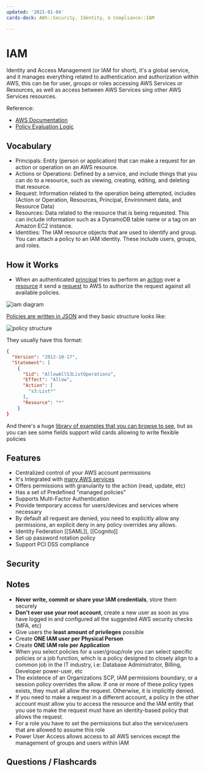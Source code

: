 ```yaml
---
updated: '2021-01-04'
cards-deck: AWS::Security, Identity, & Compliance::IAM

---
```


# IAM

Identity and Access Management (or IAM for short), it's a global service, and it manages everything related to authentication and authorization within AWS, this can be for user, groups or roles accessing AWS Services or Resources, as well as access between AWS Services sing other AWS Services resources.

Reference:
- [AWS Documentation][1] 
- [Policy Evaluation Logic][2]

## Vocabulary

- Principals: Entity (person or application) that can make a request for an action or operation on an AWS resource.
- Actions or Operations: Defined by a service, and include things that you can do to a resource, such as viewing, creating, editing, and deleting that resource.
- Request: Information related to the operation being attempted, includes (Action or Operation, Resources, Principal, Environment data, and Resource Data)
- Resources: Data related to the resource that is being requested. This can include information such as a DynamoDB table name or a tag on an Amazon EC2 instance.
- Identities: The IAM resource objects that are used to identify and group. You can attach a policy to an IAM identity. These include users, groups, and roles.

## How it Works

- When an authenticated <u>principal</u> tries to perform an <u>action</u> over a <u>resource</u> it send a <u>request</u> to AWS to authorize the request against all available policies.

![iam diagram](iam_diagram_policies.png)

[Policies are written in JSON][3] and they basic structure looks like:

![policy structure](iam_policy_structure_diagram.png)

They usually have this format:

```json
{
  "Version": "2012-10-17",
  "Statement": [
    {
      "Sid": "AllowAllS3ListOperations",
      "Effect": "Allow",
      "Action": [
	  	"s3:List*"
	  ],
      "Resource": "*"
    }
}
```

And there's a huge [library of examples that you can browse to see][4], but as you can see some fields support wild cards allowing to write flexible policies

## Features

- Centralized control of your AWS account permissions
- It's Integrated with [many AWS services][5]
- Offers permissions with granularity to the action (read, update, etc)
- Has a set of Predefined "managed policies"
- Supports Multi-Factor Authentication
- Provide temporary access for users/devices and services where necessary
- By default all request are denied, you need to explicitly allow any permissions, an explicit deny in any policy overrides any allows.
- Identity Federation [[SAML]], [[Cognito]]
- Set up password rotation policy
- Support PCI DSS compliance

## Security

## Notes

- **Never write, commit or share your IAM credentials**, store them securely
- **Don't ever use your root account**, create a new user as soon as you have logged in and configured all the suggested AWS security checks (MFA, etc)
- Give users the **least amount of privileges** possible
- Create **ONE IAM user per Physical Person**
- Create **ONE IAM role per Application**
- When you select policies for a user/group/role you can select specific policies or a job function, which is a policy designed to closely align to a common job in the IT industry, i.e: Database Administrator, Billing, Developer power-user, etc
- The existence of an Organizations SCP, IAM permissions boundary, or a session policy overrides the allow. If one or more of these policy types exists, they must all allow the request. Otherwise, it is implicitly denied.
- If you need to make a request in a different account, a policy in the other account must allow you to access the resource and the IAM entity that you use to make the request must have an identity-based policy that allows the request.
- For a role you have to set the permissions but also the service/users that are allowed to assume this role
- Power User Access allows access to all AWS services except the management of groups and users within IAM

## Questions / Flashcards

[1]: https://docs.aws.amazon.com/IAM/latest/UserGuide/intro-structure.html
[2]: https://docs.aws.amazon.com/IAM/latest/UserGuide/reference_policies_evaluation-logic.html
[3]: https://docs.aws.amazon.com/IAM/latest/UserGuide/access_policies.html#access_policies-json
[4]: https://docs.aws.amazon.com/IAM/latest/UserGuide/access_policies_examples.html
[5]: https://docs.aws.amazon.com/IAM/latest/UserGuide/reference_aws-services-that-work-with-iam.html
[^1]: There's a list in https://docs.aws.amazon.com/IAM/latest/UserGuide/reference_policies_actions-resources-contextkeys.html of all the actions, resources and conditions that you can specify in a policy!
